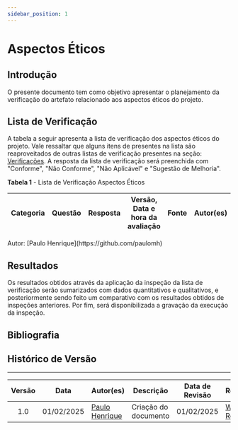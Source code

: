 ```yaml
---
sidebar_position: 1
---
```


# Aspectos Éticos

## Introdução

O presente documento tem como objetivo apresentar o planejamento da verificação do artefato relacionado aos aspectos éticos do projeto.

## Lista de Verificação

A tabela a seguir apresenta a lista de verificação dos aspectos éticos do projeto. Vale ressaltar que alguns itens de presentes na lista são reaproveitados de outras listas de verificação presentes na seção: [Verificações](/docs/category/verificações). A resposta da lista de verificação será preenchida com "Conforme", "Não Conforme", "Não Aplicável" e "Sugestão de Melhoria". 

<p style={{ textAlign: 'center', fontSize: '18px' }}><b>Tabela 1</b> - Lista de Verificação Aspectos Éticos</p>

| Categoria | Questão | Resposta | Versão, Data e hora da avaliação | Fonte | Autor(es) |
|-----------|---------|----------|----------------------------------|-------|-----------|

<p style={{ textAlign: 'center', fontSize: '17px' }}>Autor: [Paulo Henrique](https://github.com/paulomh) </p>

## Resultados

Os resultados obtidos através da aplicação da inspeção da lista de verificação serão sumarizados com dados quantitativos e qualitativos, e posteriormente sendo feito um comparativo com os resultados obtidos de inspeções anteriores. Por fim, será disponibilizada a gravação da execução da inspeção.

## Bibliografia

## Histórico de Versão
---
| Versão | Data | Autor(es) | Descrição | Data de Revisão | Revisor(es) |
|:---:|:---:|---|---|:---:|---|
| 1.0 | 01/02/2025 | [Paulo Henrique](https://github.com/paulomh) | Criação do documento | 01/02/2025 | [Weverton Rodrigues](https://github.com/vevetin) |